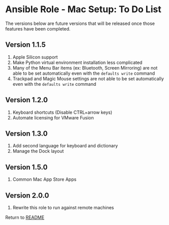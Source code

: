 Ansible Role - Mac Setup: To Do List
====================================
The versions below are future versions that will be released once those features have been completed.

Version 1.1.5
-------------

1. Apple Silicon support
2. Make Python virtual environment installation less complicated
3. Many of the Menu Bar items (ex: Bluetooth, Screen Mirroring) are not able to be set automatically
   even with the `defaults write` command
4. Trackpad and Magic Mouse settings are not able to be set automatically
   even with the `defaults write` command

Version 1.2.0
-------------

1. Keyboard shortcuts (Disable CTRL+arrow keys)
2. Automate licensing for VMware Fusion

Version 1.3.0
-------------

1. Add second language for keyboard and dictionary
2. Manage the Dock layout

Version 1.5.0
-------------

1. Common Mac App Store Apps

Version 2.0.0
-------------

1. Rewrite this role to run against remote machines

Return to [README](README.md)
